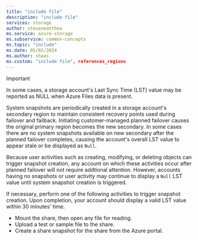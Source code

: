 ```yaml
---
title: "include file"
description: "include file"
services: storage
author: stevenmatthew
ms.service: azure-storage
ms.subservice: common-concepts
ms.topic: "include"
ms.date: 05/02/2024
ms.author: shaas
ms.custom: "include file", references_regions
---
```


> [!IMPORTANT]
> In some cases, a storage account's Last Sync Time (LST) value may be reported as NULL when Azure Files data is present.
>
> System snapshots are periodically created in a storage account's secondary region to maintain consistent recovery points used during failover and failback. Initiating customer-managed planned failover causes the original primary region becomes the new secondary. In some cases there are no system snapshots available on new secondary after the planned failover completes, causing the account's overall LST value to appear stale or be displayed as `Null`.
>
> Because user activities such as creating, modifying, or deleting objects can trigger snapshot creation, any account on which these activities occur after planned failover will not require addtional attention. However, accounts having no snapshots or user activity may continue to display a `Null` LST value until system snapshot creation is triggered.
>
>If necessary, perform one of the following activities to trigger snapshot creation. Upon completion, your account should display a valid LST value within 30 minutes' time.
>
>   - Mount the share, then open any file for reading.
>   - Upload a test or sample file to the share.
>   - Create a share snapshot for the share from the Azure portal.
